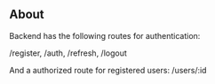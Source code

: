 ## About

Backend has the following routes for authentication:

/register, /auth, /refresh, /logout

And a authorized route for registered users:
/users/:id
